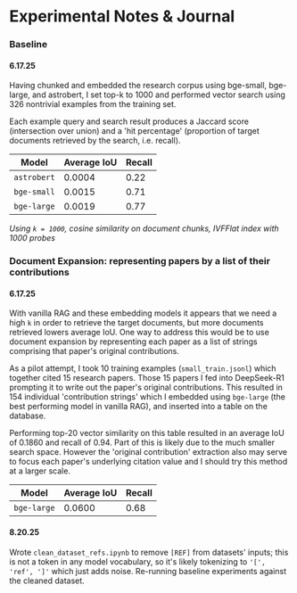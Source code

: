 # Experimental Notes & Journal

### Baseline

#### 6.17.25

Having chunked and embedded the research corpus using bge-small, bge-large, and astrobert, I set top-k to 1000 and performed vector search using 326 nontrivial examples from the training set. 

Each example query and search result produces a Jaccard score (intersection over union) and a 'hit percentage' (proportion of target documents retrieved by the search, i.e. recall).


| Model | Average IoU | Recall |
|-------|-------------|--------|
|`astrobert`|0.0004|0.22|
|`bge-small`|0.0015|0.71|
|`bge-large`|0.0019|0.77|

*Using `k = 1000`, cosine similarity on document chunks, IVFFlat index with 1000 probes*

### Document Expansion: representing papers by a list of their contributions

#### 6.17.25
With vanilla RAG and these embedding models it appears that we need a high `k` in order to retrieve the target documents, but more documents retrieved lowers average IoU. One way to address this would be to use document expansion by representing each paper as a list of strings comprising that paper's original contributions.

As a pilot attempt, I took 10 training examples (`small_train.jsonl`) which together cited 15 research papers. Those 15 papers I fed into DeepSeek-R1 prompting it to write out the paper's original contributions. This resulted in 154 individual 'contribution strings' which I embedded using `bge-large` (the best performing model in vanilla RAG), and inserted into a table on the database. 

Performing top-20 vector similarity on this table resulted in an average IoU of 0.1860 and recall of 0.94. Part of this is likely due to the much smaller search space. However the 'original contribution' extraction also may serve to focus each paper's underlying citation value and I should try this method at a larger scale.

| Model | Average IoU | Recall |
|-------|-------------|--------|
|`bge-large`|0.0600|0.68|

#### 8.20.25

Wrote `clean_dataset_refs.ipynb` to remove `[REF]` from datasets' inputs; this is not a token in any model vocabulary, so it's likely tokenizing to `'[', 'ref', ']'` which just adds noise. Re-running baseline experiments against the cleaned dataset.